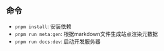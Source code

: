 ## 命令
* `pnpm install`: 安装依赖
* `pnpm run meta:gen`: 根据markdown文件生成站点渲染元数据
* `pnpm run docs:dev`: 启动开发服务器